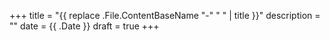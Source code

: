 +++ title = "{{ replace .File.ContentBaseName "-" " " | title }}" description = "" date = {{ .Date }} draft = true +++